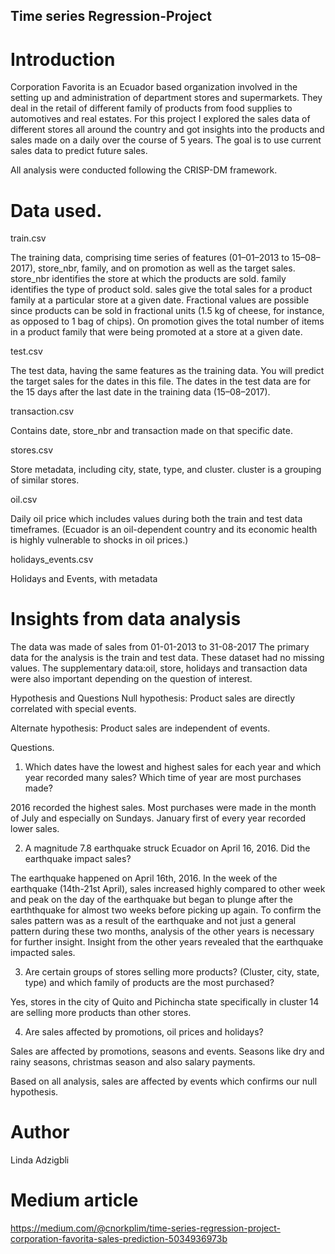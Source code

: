 ## Time series Regression-Project 

# Introduction
Corporation Favorita is an Ecuador based organization involved in the setting up and administration of department stores and supermarkets. They deal in the retail of different family of products from food supplies to automotives and real estates. For this project I explored the sales data of different stores all around the country and got insights into the products and sales made on a daily over the course of 5 years. The goal is to use current sales data to predict future sales.

All analysis were conducted following the CRISP-DM framework.

# Data used.
train.csv

The training data, comprising time series of features (01–01–2013 to 15–08–2017), store_nbr, family, and on promotion as well as the target sales.
store_nbr identifies the store at which the products are sold.
family identifies the type of product sold.
sales give the total sales for a product family at a particular store at a given date. Fractional values are possible since products can be sold in fractional units (1.5 kg of cheese, for instance, as opposed to 1 bag of chips).
On promotion gives the total number of items in a product family that were being promoted at a store at a given date.

test.csv

The test data, having the same features as the training data. You will predict the target sales for the dates in this file.
The dates in the test data are for the 15 days after the last date in the training data (15–08–2017).

transaction.csv

Contains date, store_nbr and transaction made on that specific date.

stores.csv

Store metadata, including city, state, type, and cluster.
cluster is a grouping of similar stores.

oil.csv

Daily oil price which includes values during both the train and test data timeframes. (Ecuador is an oil-dependent country and its economic health is highly vulnerable to shocks in oil prices.)

holidays_events.csv

Holidays and Events, with metadata

# Insights from data analysis
The data was made of sales from 01-01-2013 to 31-08-2017
The primary data for the analysis is the train and test data. These dataset had no missing values.
The supplementary data:oil, store, holidays and transaction data were also important depending on the question of interest.

Hypothesis and Questions
Null hypothesis: Product sales are directly correlated with special events.

Alternate hypothesis: Product sales are independent of events.

Questions.

1. Which dates have the lowest and highest sales for each year and which year recorded many sales? Which time of year are most purchases made? 

2016 recorded the highest sales. Most purchases were made in the month of July and especially on Sundays. January first of every year recorded lower sales.

2. A magnitude 7.8 earthquake struck Ecuador on April 16, 2016. Did the earthquake impact sales?

The earthquake happened on April 16th, 2016. In the week of the earthquake (14th-21st April), sales increased highly compared to other week and peak on the day of the earthquake but began to plunge after the earththquake for almost two weeks before picking up again. To confirm the sales pattern was as a result of the earthquake and not just a general pattern during these two months, analysis of the other years is necessary for further insight. Insight from the other years revealed that the earthquake impacted sales.

3. Are certain groups of stores selling more products? (Cluster, city, state, type) and which family of products are the most purchased?

Yes, stores in the city of Quito and Pichincha state specifically in cluster 14 are selling more products than other stores.

4. Are sales affected by promotions, oil prices and holidays?

Sales are affected by promotions, seasons and events. Seasons like dry and rainy seasons, christmas season and also salary payments.

Based on all analysis, sales are affected by events which confirms our null hypothesis.

# Author
Linda Adzigbli


# Medium article
https://medium.com/@cnorkplim/time-series-regression-project-corporation-favorita-sales-prediction-5034936973b
